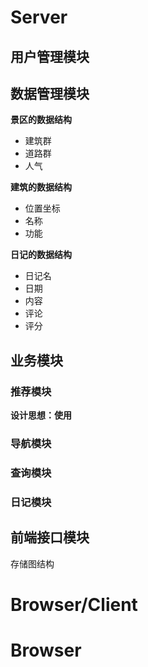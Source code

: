 # Server
## 用户管理模块

## 数据管理模块
**景区的数据结构**
- 建筑群
- 道路群
- 人气

**建筑的数据结构**
- 位置坐标
- 名称
- 功能

**日记的数据结构**
- 日记名
- 日期
- 内容
- 评论
- 评分

## 业务模块
### 推荐模块
**设计思想：使用**
### 导航模块
### 查询模块
### 日记模块

## 前端接口模块
存储图结构

# Browser/Client

# Browser
